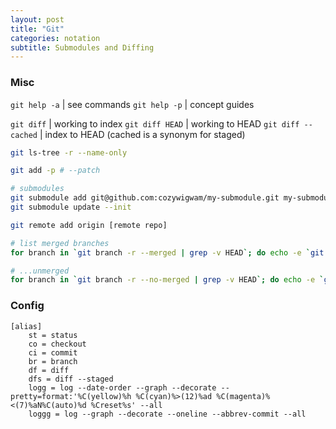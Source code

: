 ```yaml
---
layout: post
title: "Git"
categories: notation
subtitle: Submodules and Diffing
---
```


### Misc

`git help -a` | see commands
`git help -p` | concept guides

`git diff` | working to index
`git diff HEAD` | working to HEAD
`git diff --cached` | index to HEAD (cached is a synonym for staged)

```bash
git ls-tree -r --name-only

git add -p # --patch

# submodules
git submodule add git@github.com:cozywigwam/my-submodule.git my-submodule-path
git submodule update --init

git remote add origin [remote repo]

# list merged branches
for branch in `git branch -r --merged | grep -v HEAD`; do echo -e `git show --format="%ci %cr %an" $branch | head -n 1` \\t$branch; done | sort -r

# ...unmerged
for branch in `git branch -r --no-merged | grep -v HEAD`; do echo -e `git show --format="%ci %cr %an" $branch | head -n 1` \\t$branch; done | sort -r
```


### Config

```
[alias]
	st = status
	co = checkout
	ci = commit
	br = branch
	df = diff
	dfs = diff --staged
    logg = log --date-order --graph --decorate --pretty=format:'%C(yellow)%h %C(cyan)%>(12)%ad %C(magenta)%<(7)%aN%C(auto)%d %Creset%s' --all
    loggg = log --graph --decorate --oneline --abbrev-commit --all
```
